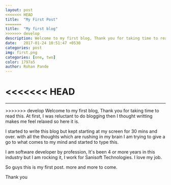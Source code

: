 ```yaml
---
layout: post
<<<<<<< HEAD
title:  "My First Post"
=======
title:  "My first blog"
>>>>>>> develop
description: Welcome to my first blog, Thank you for taking time to read this. At first, I was reluctant to do blogging then I thought writting makes me feel relaxed so here it is.
date:   2017-01-24 10:51:47 +0530
categories: post
img: first.png
categories: [one, two]
color: 1797a5
author: Rohan Pande
---
```

<<<<<<< HEAD
=======
<hr/>
>>>>>>> develop
Welcome to my first blog, Thank you for taking time to read this.
At first, I was reluctant to do blogging then I thought writting makes me feel relaxed so here it is.

I started to write this blog but kept starting at my screen for 30 mins and over. with all the thoughts which are rushing in my brain I am trying to give a go to what comes to my mind and started to type this.

I am software developer by profession, It's been 4 or more years in this industry but I am rocking it, I work for Sanisoft Technologies. I love my job.

So guys this is my first post. more and more to come.

Thank you
